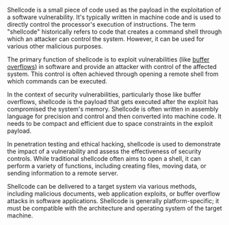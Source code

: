 Shellcode is a small piece of code used as the payload in the exploitation of a software vulnerability. It's typically written in machine code and is used to directly control the processor's execution of instructions. The term "shellcode" historically refers to code that creates a command shell through which an attacker can control the system. However, it can be used for various other malicious purposes.

The primary function of shellcode is to exploit vulnerabilities (like [buffer overflows]()) in software and provide an attacker with control of the affected system. This control is often achieved through opening a remote shell from which commands can be executed.

In the context of security vulnerabilities, particularly those like buffer overflows, shellcode is the payload that gets executed after the exploit has compromised the system's memory. Shellcode is often written in assembly language for precision and control and then converted into machine code. It needs to be compact and efficient due to space constraints in the exploit payload.

In penetration testing and ethical hacking, shellcode is used to demonstrate the impact of a vulnerability and assess the effectiveness of security controls. While traditional shellcode often aims to open a shell, it can perform a variety of functions, including creating files, moving data, or sending information to a remote server.

Shellcode can be delivered to a target system via various methods, including malicious documents, web application exploits, or buffer overflow attacks in software applications. Shellcode is generally platform-specific; it must be compatible with the architecture and operating system of the target machine.
